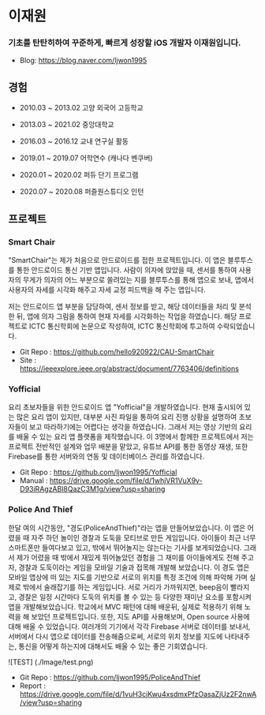# 이재원

### 기초를 탄탄히하여 꾸준하게, 빠르게 성장할 iOS 개발자 이재원입니다.

* Blog: https://blog.naver.com/ljwon1995 

## 경험

- 2010.03 ~ 2013.02 고양 외국어 고등학교
- 2013.03 ~ 2021.02 중앙대학교

- 2016.03 ~ 2016.12 교내 연구실 활동
- 2019.01 ~ 2019.07 어학연수 (캐나다 벤쿠버)
- 2020.01 ~ 2020.02 퍼듀 단기 프로그램

- 2020.07 ~ 2020.08 퍼즐원스튜디오 인턴


## 프로젝트

### Smart Chair

 "SmartChair"는 제가 처음으로 안드로이드를 접한 프로젝트입니다. 이 앱은 블루투스를 통한 안드로이드 통신 기반 앱입니다. 사람이 의자에 앉았을 때, 센서를 통하여 사용자의 무게가 의자의 어느 부분으로 쏠려있는 지를 블루투스를 통해 앱으로 보내, 앱에서 사용자의 자세를 시각화 해주고 자세 교정 피드백을 해 주는 앱입니다. 
 
 저는 안드로이드 앱 부분을 담당하여, 센서 정보를 받고, 해당 데이터들을 처리 및 분석한 뒤, 앱에 의자 그림을 통하여 현재 자세를 시각화하는 작업을 하였습니다. 해당 프로젝트로 ICTC 통신학회에 논문으로 작성하여, ICTC 통신학회에 투고하여 수락되었습니다.

- Git Repo : https://github.com/hello920922/CAU-SmartChair
- Site : https://ieeexplore.ieee.org/abstract/document/7763406/definitions


### Yofficial

 요리 초보자들을 위한 안드로이드 앱 "Yofficial"을 개발하였습니다. 현재 출시되어 있는 많은 요리 앱이 있지만, 대부분 사진 파일을 통하여 요리 진행 상황을 설명하여 초보자들이 보고 따라하기에는 어렵다는 생각을 하였습니다. 그래서 저는 영상 기반의 요리를 배울 수 있는 요리 앱 플랫폼을 제작했습니다. 이 3명에서 함께한 프로젝트에서 저는 프로젝트 전반적인 설계와 업무 배분을 맡았고, 유튜브 API를 통한 동영상 재생, 또한 Firebase를 통한 서버와의 연동 및 데이터베이스 관리를 하였습니다.

- Git Repo : https://github.com/ljwon1995/Yofficial
- Manual : https://drive.google.com/file/d/1whjVR1VuX9v-D93iRAgzABl8QazC3M1g/view?usp=sharing

### Police And Thief

 한달 여의 시간동안, "경도(PoliceAndThief)"라는 앱을 만들어보았습니다. 이 앱은 어렸을 때 자주 하던 놀이인 경찰과 도둑을 모티브로 만든 게임입니다. 아이들이 최근 너무 스마트폰만 들여다보고 있고, 밖에서 뛰어놀지는 않는다는 기사를 보게되었습니다. 그래서 제가 어렸을 때 밖에서 재밌게 뛰어놀았던 경험을 그 재미를 아이들에게도 전해 주고자, 경찰과 도둑이라는 게임을 모바일 기술과 접목해 개발해 보았습니다. 이 경도 앱은 모바일 앱상에 떠 있는 지도를 기반으로 서로의 위치를 특정 조건에 의해 파악해 가며 실제로 밖에서 술래잡기를 하는 게임입니다. 서로 거리가 가까워지면, beep음이 빨라지고, 경찰은 일정 시간마다 도둑의 위치를 볼 수 있는 등 다양한 재미난 요소를 포함시켜 앱을 개발해보았습니다. 학교에서 MVC 패턴에 대해 배운뒤, 실제로 적용하기 위해 노력을 해 보았던 프로젝트입니다. 또한, 지도 API를 사용해보며, Open source 사용에 대해 배울 수 있었습니다. 여러개의 기기에서 각각 Firebase 서버로 데이터를 보내서, 서버에서 다시 앱으로 데이터를 전송해줌으로써, 서로의 위치 정보를 지도에 나타내주는, 통신을 어떻게 하는지에 대해서도 배울 수 있는 좋은 기회였습니다.
 
 ![TEST] (./Image/test.png)
 
 - Git Repo : https://github.com/ljwon1995/PoliceAndThief
 - Report : https://drive.google.com/file/d/1vuH3cjKwu4xsdmxPfzOasaZjUz2F2nwA/view?usp=sharing





